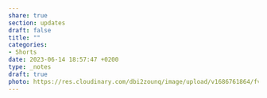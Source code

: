 ```yaml
---
share: true
section: updates
draft: false
title: ""
categories:
- Shorts
date: 2023-06-14 18:57:47 +0200
type: _notes
draft: true
photo: https://res.cloudinary.com/dbi2zounq/image/upload/v1686761864/fvy5b449atxomau7blhu.jpg
---
```

